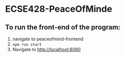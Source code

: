 # ECSE428-PeaceOfMinde
## To run the front-end of the program:
1. navigate to peaceofmind-frontend
2. ```npm run start``` 
3. Navigate to [http://localhost:8080](http://localhost:8080)
